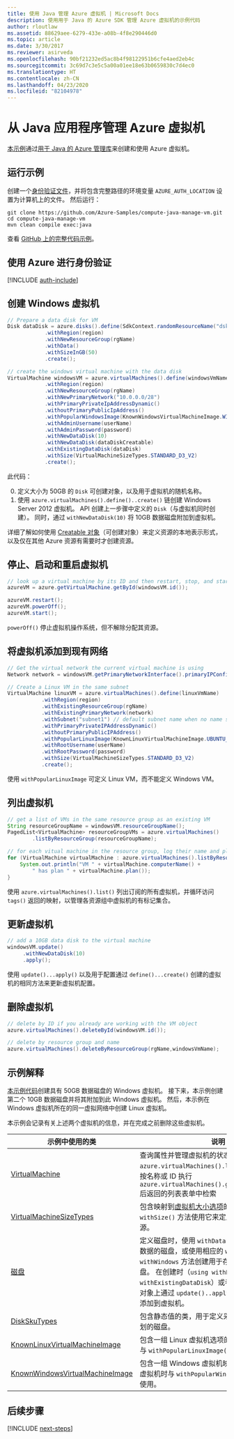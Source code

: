 ```yaml
---
title: 使用 Java 管理 Azure 虚拟机 | Microsoft Docs
description: 使用用于 Java 的 Azure SDK 管理 Azure 虚拟机的示例代码
author: rloutlaw
ms.assetid: 88629aee-6279-433e-a08b-4f8e290446d0
ms.topic: article
ms.date: 3/30/2017
ms.reviewer: asirveda
ms.openlocfilehash: 90bf21232ed5ac8b4f98122951b6cfe4aed2eb4c
ms.sourcegitcommit: 3c69d7c3e5c5a00a01ee18e63b0659830c7d4ec0
ms.translationtype: HT
ms.contentlocale: zh-CN
ms.lasthandoff: 04/23/2020
ms.locfileid: "82104978"
---
```

# <a name="manage-azure-virtual-machines-from-your-java-applications"></a>从 Java 应用程序管理 Azure 虚拟机

[本示例](https://github.com/Azure-Samples/compute-java-manage-vm/)通过[用于 Java 的 Azure 管理库](https://github.com/Azure/azure-sdk-for-java)来创建和使用 Azure 虚拟机。

## <a name="run-the-sample"></a>运行示例

创建一个[身份验证文件](https://docs.microsoft.com/azure/java/java-sdk-azure-authenticate#mgmt-file)，并将包含完整路径的环境变量 `AZURE_AUTH_LOCATION` 设置为计算机上的文件。 然后运行：

```
git clone https://github.com/Azure-Samples/compute-java-manage-vm.git
cd compute-java-manage-vm
mvn clean compile exec:java
```

查看 [GitHub 上的完整代码示例](https://github.com/Azure-Samples/compute-java-manage-vm/blob/master/src/main/java/com/microsoft/azure/management/compute/samples/ManageVirtualMachine.java)。

## <a name="authenticate-with-azure"></a>使用 Azure 进行身份验证

[!INCLUDE [auth-include](includes/java-auth-include.md)]

## <a name="create-a-windows-virtual-machine"></a>创建 Windows 虚拟机

```java
// Prepare a data disk for VM
Disk dataDisk = azure.disks().define(SdkContext.randomResourceName("dsk", 30))
            .withRegion(region)
            .withNewResourceGroup(rgName)
            .withData()
            .withSizeInGB(50)
            .create();

// create the windows virtual machine with the data disk            
VirtualMachine windowsVM = azure.virtualMachines().define(windowsVmName)
            .withRegion(region)
            .withNewResourceGroup(rgName)
            .withNewPrimaryNetwork("10.0.0.0/28")
            .withPrimaryPrivateIpAddressDynamic()
            .withoutPrimaryPublicIpAddress()
            .withPopularWindowsImage(KnownWindowsVirtualMachineImage.WINDOWS_SERVER_2012_R2_DATACENTER)
            .withAdminUsername(userName)
            .withAdminPassword(password)
            .withNewDataDisk(10)
            .withNewDataDisk(dataDiskCreatable)
            .withExistingDataDisk(dataDisk)
            .withSize(VirtualMachineSizeTypes.STANDARD_D3_V2)
            .create();
```

此代码：   

0. 定义大小为 50GB 的 `Disk` 可创建对象，以及用于虚拟机的随机名称。
0. 使用 `azure.virtualMachines().define()..create()` 链创建 Windows Server 2012 虚拟机。 API 创建上一步骤中定义的 `Disk`（与虚拟机同时创建）。 同时，通过 `withNewDataDisk(10)` 将 10GB 数据磁盘附加到虚拟机。

详细了解如何使用 [Creatable<T> 对象](java-sdk-azure-concepts.md#Creatables)（可创建对象）来定义资源的本地表示形式，以及仅在其他 Azure 资源有需要时才创建资源。

## <a name="stop-start-and-restart-a-virtual-machine"></a>停止、启动和重启虚拟机

```java
// look up a virtual machine by its ID and then restart, stop, and start it
azureVM = azure.getVirtualMachine.getById(windowsVM.id());

azureVM.restart();
azureVM.powerOff();
azureVM.start();
```

`powerOff()` 停止虚拟机操作系统，但不解除分配其资源。

## <a name="add-a-virtual-machine-to-an-existing-network"></a>将虚拟机添加到现有网络

```java
// Get the virtual network the current virtual machine is using
Network network = windowsVM.getPrimaryNetworkInterface().primaryIPConfiguration().getNetwork();

// Create a Linux VM in the same subnet
VirtualMachine linuxVM = azure.virtualMachines().define(linuxVmName)
           .withRegion(region)
           .withExistingResourceGroup(rgName)
           .withExistingPrimaryNetwork(network)
           .withSubnet("subnet1") // default subnet name when no name specified at creation
           .withPrimaryPrivateIPAddressDynamic()
           .withoutPrimaryPublicIPAddress()
           .withPopularLinuxImage(KnownLinuxVirtualMachineImage.UBUNTU_SERVER_16_04_LTS)
           .withRootUsername(userName)
           .withRootPassword(password)
           .withSize(VirtualMachineSizeTypes.STANDARD_D3_V2)
           .create();
```

使用 `withPopularLinuxImage` 可定义 Linux VM，而不能定义 Windows VM。


## <a name="list-virtual-machines"></a>列出虚拟机

```java
// get a list of VMs in the same resource group as an existing VM
String resourceGroupName = windowsVM.resourceGroupName();
PagedList<VirtualMachine> resourceGroupVMs = azure.virtualMachines()
        .listByResourceGroup(resourceGroupName); 

// for each vitual machine in the resource group, log their name and plan
for (VirtualMachine virtualMachine : azure.virtualMachines().listByResourceGroup(resourceGroupName)) {
    System.out.println("VM " + virtualMachine.computerName() + 
        " has plan " + virtualMachine.plan());
}
```

使用 `azure.virtualMachines().list()` 列出订阅的所有虚拟机，并循环访问 `tags()` 返回的映射，以管理各资源组中虚拟机的有标记集合。

## <a name="update-a-virtual-machine"></a>更新虚拟机

```java
// add a 10GB data disk to the virtual machine
windowsVM.update()
     .withNewDataDisk(10)
     .apply();
```

使用 `update()...apply()` 以及用于配置通过 `define()...create()` 创建的虚拟机的相同方法来更新虚拟机配置。

## <a name="delete-a-virtual-machine"></a>删除虚拟机

```java
// delete by ID if you already are working with the VM object
azure.virtualMachines().deleteById(windowsVM.id());

// delete by resource group and name
azure.virtualMachines().deleteByResourceGroup(rgName,windowsVmName);
```

## <a name="sample-explanation"></a>示例解释

[本示例代码](https://github.com/Azure-Samples/compute-java-manage-vm/blob/master/src/main/java/com/microsoft/azure/management/compute/samples/ManageVirtualMachine.java)创建具有 50GB 数据磁盘的 Windows 虚拟机。 接下来，本示例创建第二个 10GB 数据磁盘并将其附加到此 Windows 虚拟机。
然后，本示例在 Windows 虚拟机所在的同一虚拟网络中创建 Linux 虚拟机。

本示例会记录有关上述两个虚拟机的信息，并在完成之前删除这些虚拟机。

| 示例中使用的类 | 说明
|-------|-------|
| [VirtualMachine](/java/api/com.microsoft.azure.management.compute.virtualmachine) | 查询属性并管理虚拟机的状态。 在使用 `azure.virtualMachines().list()` 返回的，或者按名称或 ID 执行 `azure.virtualMachines().getByResourceGroup()` 后返回的列表表单中检索
| [VirtualMachineSizeTypes](/java/api/com.microsoft.azure.management.compute.virtualmachinesizetypes) | 包含映射到[虚拟机大小选项](https://azure.microsoft.com/pricing/details/virtual-machines/linux/)的静态值的类，`withSize()` 方法使用它来定义分配给 VM 的资源。
| [磁盘](/java/api/com.microsoft.azure.management.compute.disk) | 定义磁盘时，使用 `withData()` 创建一个用于存储数据的磁盘，或使用相应的 `withLinux` 或 `withWindows` 方法创建用于存储操作系统映像的磁盘。 在创建时（`using withNewDataDisk` 或 `withExistingDataDisk`）或者在 VirtualMachine 对象上通过 `update()..apply()` 进行创建后将磁盘添加到虚拟机。
| [DiskSkuTypes](/java/api/com.microsoft.azure.management.compute.diskskutypes) | 包含静态值的类，用于定义采用标准或[高级](/azure/storage/storage-premium-storage)存储计划的磁盘。
| [KnownLinuxVirtualMachineImage](/java/api/com.microsoft.azure.management.compute.knownlinuxvirtualmachineimage) | 包含一组 Linux 虚拟机选项的类，在定义虚拟机时与 `withPopularLinuxImage()` 方法结合使用。
| [KnownWindowsVirtualMachineImage](/java/api/com.microsoft.azure.management.compute.knownwindowsvirtualmachineimage) | 包含一组 Windows 虚拟机映像选项的类，在定义虚拟机时与 `withPopularWindowsImage()` 方法结合使用。

## <a name="next-steps"></a>后续步骤

[!INCLUDE [next-steps](includes/java-next-steps.md)]